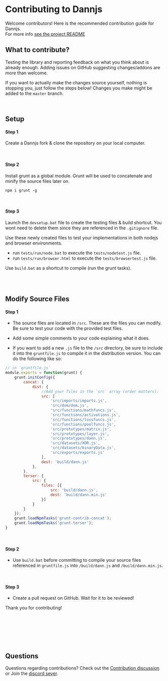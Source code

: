 # Contributing to Dannjs
Welcome contributors! Here is the recommended contribution guide for Dannjs. <br/>
For more info [see the project README](https://github.com/matiasvlevi/Dann/blob/master/README.md)
<br/>
## What to contribute?

Testing the library and reporting feedback on what you think about is already enough.
Adding issues on GitHub suggesting changes/addons are more than welcome.

If you want to actually make the changes source yourself, nothing is stopping you, just follow the steps below! Changes you make might be added to the `master` branch.

<br/>


## Setup


#### Step 1
Create a Dannjs fork & clone the repository on your local computer.

<br/>

#### Step 2
Install grunt as a global module. Grunt will be used to concatenate and minify the source files later on.

```
npm i grunt -g
```

<br/>

#### Step 3

Launch the `devsetup.bat` file to create the testing files & build shortcut. You wont need to delete them since they are referenced in the `.gitignore` file.

Use these newly created files to test your implementations in both nodejs and browser environments.

* run `tests/run/node.bat` to execute the `tests/nodetest.js` file.
* run `tests/run/browser.html` to execute the `tests/browsertest.js` file.

Use `build.bat` as a shortcut to compile (run the grunt tasks).

<br/><br/>

## Modify Source Files

#### Step 1

* The source files are located in `/src`. These are the files you can modify. Be sure to test your code with the provided test files.


* Add some simple comments to your code explaining what it does.


* If you want to add a new `.js` file to the `/src` directory, be sure to include it into the `gruntfile.js` to compile it in the distribution version.
You can do the following like so:
```js
// in `gruntfile.js`
module.exports = function(grunt) {
    grunt.initConfig({
        concat: {
            dist: {
                //Add your files in the `src` array (order matters):
                src: [
                    'src/imports/imports.js',
                    'src/dom/dom.js',
                    'src/functions/mathfuncs.js',
                    'src/functions/activations.js',
                    'src/functions/lossfuncs.js',
                    'src/functions/poolfuncs.js',
                    'src/prototypes/matrix.js',
                    'src/prototypes/layer.js',
                    'src/prototypes/dann.js',
                    'src/datasets/XOR.js',
                    'src/datasets/binaryData.js',
                    'src/exports/exports.js'
                ],
                dest: 'build/dann.js'
            },
        },
        terser: {
            src: {
                files: [{
                    src: 'build/dann.js',
                    dest: 'build/dann.min.js'
                }]
            }
        }
    });
    grunt.loadNpmTasks('grunt-contrib-concat');
    grunt.loadNpmTasks('grunt-terser');
}
```

<br/>

#### Step 2

* Use `build.bat` before committing to compile your source files referenced in `gruntfile.js` into `/build/dann.js` and `/build/dann.min.js`.

<br/>

#### Step 3

* Create a pull request on GitHub. Wait for it to be reviewed!

Thank you for contributing!
<br/><br/><br/><br/><br/><br/><br/>


## Questions

Questions regarding contributions? Check out the [Contribution discussion](https://github.com/matiasvlevi/Dann/discussions/7) or Join the  [discord sever](https://discord.gg/8T9psRZrpr).


<br/>
